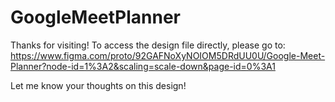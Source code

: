 # GoogleMeetPlanner
Thanks for visiting!
To access the design file directly, please go to: https://www.figma.com/proto/92GAFNoXyNOIOM5DRdUU0U/Google-Meet-Planner?node-id=1%3A2&scaling=scale-down&page-id=0%3A1

Let me know your thoughts on this design!

